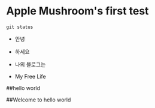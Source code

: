 
# Apple Mushroom's first test 
```
git status
```

- 안녕

- 하세요 

- 나의 블로그는 
- My Free Life 

##hello world 

##Welcome to hello world  

